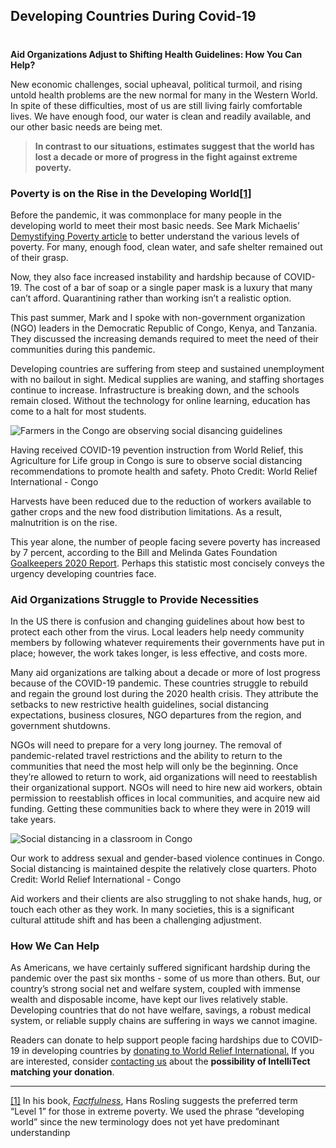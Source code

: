 

## Developing Countries During Covid-19
#
**Aid Organizations Adjust to Shifting Health Guidelines: How You Can Help?**

New economic challenges, social upheaval, political turmoil, and rising untold health problems are the new normal for many in the Western World. In spite of these difficulties, most of us are still living fairly comfortable lives. We have enough food, our water is clean and readily available, and our other basic needs are being met.

> **In contrast to our situations, estimates suggest that the world has lost a decade or more of progress in the fight against extreme poverty.**

### Poverty is on the Rise in the Developing World[[1]](#_ftn1)

Before the pandemic, it was commonplace for many people in the developing world to meet their most basic needs. See Mark Michaelis’ [Demystifying Poverty article](https://intellitect.com/demystified-economic-stereotypes/) to better understand the various levels of poverty. For many, enough food, clean water, and safe shelter remained out of their grasp.

Now, they also face increased instability and hardship because of COVID-19. The cost of a bar of soap or a single paper mask is a luxury that many can’t afford. Quarantining rather than working isn’t a realistic option.

This past summer, Mark and I spoke with non-government organization (NGO) leaders in the Democratic Republic of Congo, Kenya, and Tanzania. They discussed the increasing demands required to meet the need of their communities during this pandemic.

Developing countries are suffering from steep and sustained unemployment with no bailout in sight. Medical supplies are waning, and staffing shortages continue to increase. Infrastructure is breaking down, and the schools remain closed. Without the technology for online learning, education has come to a halt for most students.

![Farmers in the Congo are observing social disancing guidelines](https://intellitect.com/wp-content/uploads/2020/11/Eric-Covid-2.png "Developing Countries: Struggling to Survive the Pandemic")

Having received COVID-19 pevention instruction from World Relief, this Agriculture for Life group in Congo is sure to observe social distancing recommendations to promote health and safety. Photo Credit: World Relief International - Congo

Harvests have been reduced due to the reduction of workers available to gather crops and the new food distribution limitations. As a result, malnutrition is on the rise.

This year alone, the number of people facing severe poverty has increased by 7 percent, according to the Bill and Melinda Gates Foundation [Goalkeepers 2020 Report](https://www.gatesfoundation.org/goalkeepers/report/2020-report/#GlobalPerspective). Perhaps this statistic most concisely conveys the urgency developing countries face.

### Aid Organizations Struggle to Provide Necessities

In the US there is confusion and changing guidelines about how best to protect each other from the virus. Local leaders help needy community members by following whatever requirements their governments have put in place; however, the work takes longer, is less effective, and costs more. 

Many aid organizations are talking about a decade or more of lost progress because of the COVID-19 pandemic. These countries struggle to rebuild and regain the ground lost during the 2020 health crisis. They attribute the setbacks to new restrictive health guidelines, social distancing expectations, business closures, NGO departures from the region, and government shutdowns.

NGOs will need to prepare for a very long journey. The removal of pandemic-related travel restrictions and the ability to return to the communities that need the most help will only be the beginning. Once they’re allowed to return to work, aid organizations will need to reestablish their organizational support. NGOs will need to hire new aid workers, obtain permission to reestablish offices in local communities, and acquire new aid funding. Getting these communities back to where they were in 2019 will take years.

![Social distancing in a classroom in Congo](https://intellitect.com/wp-content/uploads/2020/11/Eric-Covid.png "Developing Countries: Struggling to Survive the Pandemic")

Our work to address sexual and gender-based violence continues in Congo. Social distancing is maintained despite the relatively close quarters. Photo Credit: World Relief International - Congo

Aid workers and their clients are also struggling to not shake hands, hug, or touch each other as they work. In many societies, this is a significant cultural attitude shift and has been a challenging adjustment.

### How We Can Help

As Americans, we have certainly suffered significant hardship during the pandemic over the past six months - some of us more than others. But, our country’s strong social net and welfare system, coupled with immense wealth and disposable income, have kept our lives relatively stable. Developing countries that do not have welfare, savings, a robust medical system, or reliable supply chains are suffering in ways we cannot imagine.

Readers can donate to help support people facing hardships due to COVID-19 in developing countries by [donating to World Relief International.](https://worldrelief.org/covid-19/) If you are interested, consider [contacting us](mailto:newsletter@intellitect.com) about the **possibility of IntelliTect matching your donation**.

* * *

[[1]](#_ftn1ref) In his book, _[Factfulness](https://www.amazon.com/Factfulness-Reasons-World-Things-Better/dp/1250107814)_, Hans Rosling suggests the preferred term “Level 1” for those in extreme poverty. We used the phrase “developing world” since the new terminology does not yet have predominant understandinp
